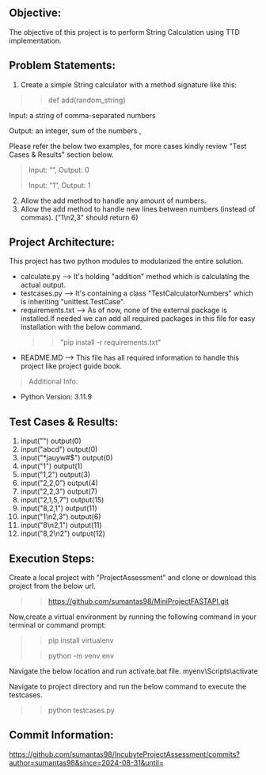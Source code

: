 ## Objective:
The objective of this project is to perform String Calculation using TTD implementation. 
## Problem Statements:
1. Create a simple String calculator with a method signature like this:
>> def add(random_string)

Input: a string of comma-separated numbers

Output: an integer, sum of the numbers , 

Please refer the below two examples, for more cases kindly review "Test Cases & Results" section below.
> Input: “”, Output: 0
> 
> Input: “1”, Output: 1
2. Allow the add method to handle any amount of numbers.
3. Allow the add method to handle new lines between numbers (instead of commas). ("1\n2,3" should return 6)



## Project Architecture:
This project has two python modules to modularized the entire solution.
* calculate.py --> It's holding "addition" method which is calculating the actual output.
* testcases.py --> It's containing a class "TestCalculatorNumbers" which is inheriting "unittest.TestCase".
* requirements.txt --> As of now, none of the external package is installed.If needed we can add all required packages in this file for easy installation with the below command. 
  >>"pip install -r requirements.txt"
* README.MD --> This file has all required information to handle this project like project guide book.

>Additional Info:
* Python Version: 3.11.9
## Test Cases & Results:
1. input("") output(0)
2. input("abcd") output(0)
3. input("*jauyw#$") output(0)
4. input("1") output(1)
5. input("1,2") output(3)
6. input("2,2,0") output(4)
7. input("2,2,3") output(7)
8. input("2,1,5,7") output(15)
9. input("8,2,1") output(11)
10. input("1\n2,3") output(6)
11. input("8\n2,1") output(11)
12. input("8,2\n2") output(12)


## Execution Steps:
Create a local project with "ProjectAssessment" and clone or download this project from the below url.
>> https://github.com/sumantas98/MiniProjectFASTAPI.git
> 
Now,create a virtual environment by running the following command in your terminal or command prompt:
>> pip install virtualenv
> 
>> python -m venv env
> 
Navigate the below location and run activate.bat file.
myenv\Scripts\activate

Navigate to project directory and run the below command to execute the testcases.
>> python testcases.py

## Commit Information:
https://github.com/sumantas98/IncubyteProjectAssessment/commits?author=sumantas98&since=2024-08-31&until=